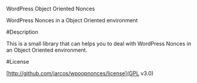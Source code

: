 WordPress Object Oriented Nonces

WordPress Nonces in a Object Oriented environment

#Description

This is a small library that can helps you to deal with WordPress Nonces in an Object Oriented environment.

#License

[http://github.com/jarcos/wpoopnonces/license](GPL v3.0)
